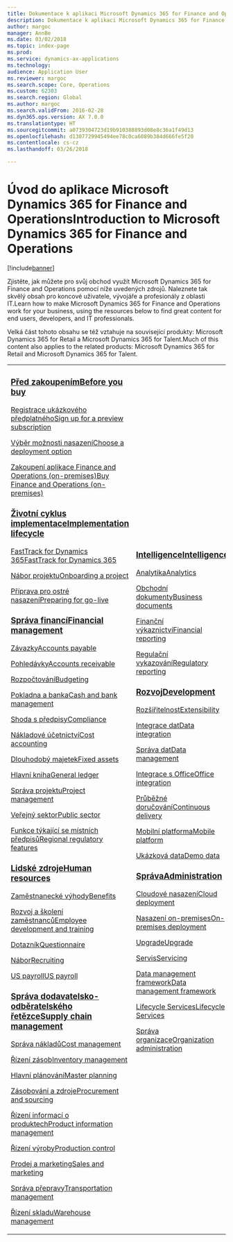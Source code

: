 ```yaml
---
title: Dokumentace k aplikaci Microsoft Dynamics 365 for Finance and Operations
description: Dokumentace k aplikaci Microsoft Dynamics 365 for Finance and Operations.
author: margoc
manager: AnnBe
ms.date: 03/02/2018
ms.topic: index-page
ms.prod: 
ms.service: dynamics-ax-applications
ms.technology: 
audience: Application User
ms.reviewer: margoc
ms.search.scope: Core, Operations
ms.custom: 62303
ms.search.region: Global
ms.author: margoc
ms.search.validFrom: 2016-02-28
ms.dyn365.ops.version: AX 7.0.0
ms.translationtype: HT
ms.sourcegitcommit: a0739304723d19b910388893d08e8c36a1f49d13
ms.openlocfilehash: d1307729945494ee78c0ca6089b384d666fe5f20
ms.contentlocale: cs-cz
ms.lasthandoff: 03/26/2018

---
```


# <a name="introduction-to-microsoft-dynamics-365-for-finance-and-operations"></a><span data-ttu-id="586b6-103">Úvod do aplikace Microsoft Dynamics 365 for Finance and Operations</span><span class="sxs-lookup"><span data-stu-id="586b6-103">Introduction to Microsoft Dynamics 365 for Finance and Operations</span></span>
[!include[banner](includes/banner.md)]

<span data-ttu-id="586b6-104">Zjistěte, jak můžete pro svůj obchod využít Microsoft Dynamics 365 for Finance and Operations pomocí níže uvedených zdrojů. Naleznete tak skvělý obsah pro koncové uživatele, vývojáře a profesionály z oblasti IT.</span><span class="sxs-lookup"><span data-stu-id="586b6-104">Learn how to make Microsoft Dynamics 365 for Finance and Operations work for your business, using the resources below to find great content for end users, developers, and IT professionals.</span></span> 

<span data-ttu-id="586b6-105">Velká část tohoto obsahu se též vztahuje na související produkty: Microsoft Dynamics 365 for Retail a Microsoft Dynamics 365 for Talent.</span><span class="sxs-lookup"><span data-stu-id="586b6-105">Much of this content also applies to the related products: Microsoft Dynamics 365 for Retail and Microsoft Dynamics 365 for Talent.</span></span> 

<table>
<colgroup>
<col width="33%" />
<col width="33%" />
<col width="33%" />
</colgroup>
<tbody>
<tr class="odd">
<td>
<h3><span data-ttu-id="586b6-106"><a href="get-started/before-you-buy.md">Před zakoupením</a></span><span class="sxs-lookup"><span data-stu-id="586b6-106"><a href="get-started/before-you-buy.md">Before you buy</a></span></span></h3>
<p><span data-ttu-id="586b6-107"><a href="../dev-itpro/dev-tools/sign-up-preview-subscription.md">Registrace ukázkového předplatného</a></span><span class="sxs-lookup"><span data-stu-id="586b6-107"><a href="../dev-itpro/dev-tools/sign-up-preview-subscription.md">Sign up for a preview subscription</a></span></span></p>
 <p><span data-ttu-id="586b6-108"><a href="../dev-itpro/deployment/choose-deployment-type.md">Výběr možnosti nasazení</a></span><span class="sxs-lookup"><span data-stu-id="586b6-108"><a href="../dev-itpro/deployment/choose-deployment-type.md">Choose a deployment option</a></span></span></p>
 <p><span data-ttu-id="586b6-109"><a href="get-started/purchase-on-premises.md">Zakoupení aplikace Finance and Operations (on-premises)</a></span><span class="sxs-lookup"><span data-stu-id="586b6-109"><a href="get-started/purchase-on-premises.md">Buy Finance and Operations (on-premises)</a></span></span></p>

<h3><span data-ttu-id="586b6-110"><a href="imp-lifecycle/implementation-lifecycle.md">Životní cyklus implementace</a></span><span class="sxs-lookup"><span data-stu-id="586b6-110"><a href="imp-lifecycle/implementation-lifecycle.md">Implementation lifecycle</a></span></span></h3>
<p><span data-ttu-id="586b6-111"><a href="get-started/fasttrack-dynamics-365-overview.md">FastTrack for Dynamics 365</a></span><span class="sxs-lookup"><span data-stu-id="586b6-111"><a href="get-started/fasttrack-dynamics-365-overview.md">FastTrack for Dynamics 365</a></span></span></p>
<p><span data-ttu-id="586b6-112"><a href="imp-lifecycle/onboard.md">Nábor projektu</a></span><span class="sxs-lookup"><span data-stu-id="586b6-112"><a href="imp-lifecycle/onboard.md">Onboarding a project</a></span></span></p>
<p><span data-ttu-id="586b6-113"><a href="imp-lifecycle/prepare-go-live.md">Příprava pro ostré nasazení</a></span><span class="sxs-lookup"><span data-stu-id="586b6-113"><a href="imp-lifecycle/prepare-go-live.md">Preparing for go-live</a></span></span></p>
  
<h3><span data-ttu-id="586b6-114"><a href="../financials/index.md">Správa financí</a></span><span class="sxs-lookup"><span data-stu-id="586b6-114"><a href="../financials/index.md">Financial management</a></span></span></h3>
<p><span data-ttu-id="586b6-115"><a href="../financials/accounts-payable/accounts-payable.md">Závazky</a></span><span class="sxs-lookup"><span data-stu-id="586b6-115"><a href="../financials/accounts-payable/accounts-payable.md">Accounts payable</a></span></span></p>
<p><span data-ttu-id="586b6-116"><a href="../financials/accounts-receivable/accounts-receivable.md">Pohledávky</a></span><span class="sxs-lookup"><span data-stu-id="586b6-116"><a href="../financials/accounts-receivable/accounts-receivable.md">Accounts receivable</a></span></span></p>
<p><span data-ttu-id="586b6-117"><a href="../financials/budgeting/budgeting-overview.md">Rozpočtování</a></span><span class="sxs-lookup"><span data-stu-id="586b6-117"><a href="../financials/budgeting/budgeting-overview.md">Budgeting</a></span></span></p>
<p><span data-ttu-id="586b6-118"><a href="../financials/cash-bank-management/cash-bank-management.md">Pokladna a banka</a></span><span class="sxs-lookup"><span data-stu-id="586b6-118"><a href="../financials/cash-bank-management/cash-bank-management.md">Cash and bank management</a></span></span></p>
<p><span data-ttu-id="586b6-119"><a href="../financials/general-ledger/audit-policy-rules.md">Shoda s předpisy</a></span><span class="sxs-lookup"><span data-stu-id="586b6-119"><a href="../financials/general-ledger/audit-policy-rules.md">Compliance</a></span></span></p>
<p><span data-ttu-id="586b6-120"><a href="../financials/cost-accounting/cost-accounting-home-page.md">Nákladové účetnictví</a></span><span class="sxs-lookup"><span data-stu-id="586b6-120"><a href="../financials/cost-accounting/cost-accounting-home-page.md">Cost accounting</a></span></span></p>
<p><span data-ttu-id="586b6-121"><a href="../financials/fixed-assets/fixed-assets.md">Dlouhodobý majetek</a></span><span class="sxs-lookup"><span data-stu-id="586b6-121"><a href="../financials/fixed-assets/fixed-assets.md">Fixed assets</a></span></span></p>
<p><span data-ttu-id="586b6-122"><a href="../financials/general-ledger/general-ledger.md">Hlavní kniha</a></span><span class="sxs-lookup"><span data-stu-id="586b6-122"><a href="../financials/general-ledger/general-ledger.md">General ledger</a></span></span></p>
<p><span data-ttu-id="586b6-123"><a href="../financials/project-management/overview-project-management-accounting.md">Správa projektu</a></span><span class="sxs-lookup"><span data-stu-id="586b6-123"><a href="../financials/project-management/overview-project-management-accounting.md">Project management</a></span></span></p>
<p><span data-ttu-id="586b6-124"><a href="../financials/public-sector/public-sector-functionality.md">Veřejný sektor</a></span><span class="sxs-lookup"><span data-stu-id="586b6-124"><a href="../financials/public-sector/public-sector-functionality.md">Public sector</a></span></span></p>
<p><span data-ttu-id="586b6-125"><a href="../dev-itpro/lcs-solutions/country-region.md">Funkce týkající se místních předpisů</a></span><span class="sxs-lookup"><span data-stu-id="586b6-125"><a href="../dev-itpro/lcs-solutions/country-region.md">Regional regulatory features</a></span></span></p>

<H3><span data-ttu-id="586b6-126"><a href="hr/hr-landing-page.md">Lidské zdroje</a></span><span class="sxs-lookup"><span data-stu-id="586b6-126"><a href="hr/hr-landing-page.md">Human resources</a></span></span></h3>
<p><span data-ttu-id="586b6-127"><a href="../talent/manage-benefit-program.md">Zaměstnanecké výhody</a></span><span class="sxs-lookup"><span data-stu-id="586b6-127"><a href="../talent/manage-benefit-program.md">Benefits</a></span></span></p>
<p><span data-ttu-id="586b6-128"><a href="../talent/performance-management-overview.md">Rozvoj a školení zaměstnanců</a></span><span class="sxs-lookup"><span data-stu-id="586b6-128"><a href="../talent/performance-management-overview.md">Employee development and training</a></span></span></p>
<p><span data-ttu-id="586b6-129"><a href="../talent/questionnaires.md">Dotazník</a></span><span class="sxs-lookup"><span data-stu-id="586b6-129"><a href="../talent/questionnaires.md">Questionnaire</a></span></span></p>
<p><span data-ttu-id="586b6-130"><a href="hr/manage-recruiting-process.md">Nábor</a></span><span class="sxs-lookup"><span data-stu-id="586b6-130"><a href="hr/manage-recruiting-process.md">Recruiting</a></span></span></p>
<p><span data-ttu-id="586b6-131"><a href="hr/localizations/noam-usa-payroll.md">US payroll</a></span><span class="sxs-lookup"><span data-stu-id="586b6-131"><a href="hr/localizations/noam-usa-payroll.md">US payroll</a></span></span></p>

<h3><span data-ttu-id="586b6-132"><a href="../supply-chain/index.md">Správa dodavatelsko-odběratelského řetězce</a></span><span class="sxs-lookup"><span data-stu-id="586b6-132"><a href="../supply-chain/index.md">Supply chain management</a></span></span></h3>
<p><span data-ttu-id="586b6-133"><a href="../supply-chain/cost-management/costing-sheets.md">Správa nákladů</a></span><span class="sxs-lookup"><span data-stu-id="586b6-133"><a href="../supply-chain/cost-management/costing-sheets.md">Cost management</a></span></span></p>
<p><span data-ttu-id="586b6-134"><a href="../supply-chain/inventory/inventory-home-page.md">Řízení zásob</a></span><span class="sxs-lookup"><span data-stu-id="586b6-134"><a href="../supply-chain/inventory/inventory-home-page.md">Inventory management</a></span></span></p>
<p><span data-ttu-id="586b6-135"><a href="../supply-chain/master-planning/master-plans.md">Hlavní plánování</a></span><span class="sxs-lookup"><span data-stu-id="586b6-135"><a href="../supply-chain/master-planning/master-plans.md">Master planning</a></span></span></p>
<p><span data-ttu-id="586b6-136"><a href="../supply-chain/procurement/procurement-sourcing-overview.md">Zásobování a zdroje</a></span><span class="sxs-lookup"><span data-stu-id="586b6-136"><a href="../supply-chain/procurement/procurement-sourcing-overview.md">Procurement and sourcing</a></span></span></p>
<p><span data-ttu-id="586b6-137"><a href="../supply-chain/pim/product-information.md">Řízení informací o produktech</a></span><span class="sxs-lookup"><span data-stu-id="586b6-137"><a href="../supply-chain/pim/product-information.md">Product information management</a></span></span></p>
<p><span data-ttu-id="586b6-138"><a href="../supply-chain/production-control/production-process-overview.md">Řízení výroby</a></span><span class="sxs-lookup"><span data-stu-id="586b6-138"><a href="../supply-chain/production-control/production-process-overview.md">Production control</a></span></span></p>
<p><span data-ttu-id="586b6-139"><a href="../supply-chain/sales-marketing/overview-sales-marketing.md">Prodej a marketing</a></span><span class="sxs-lookup"><span data-stu-id="586b6-139"><a href="../supply-chain/sales-marketing/overview-sales-marketing.md">Sales and marketing</a></span></span></p>
<p><span data-ttu-id="586b6-140"><a href="../supply-chain/transportation/transportation-management-overview.md">Správa přepravy</a></span><span class="sxs-lookup"><span data-stu-id="586b6-140"><a href="../supply-chain/transportation/transportation-management-overview.md">Transportation management</a></span></span></p>
<p><span data-ttu-id="586b6-141"><a href="../supply-chain/warehousing/warehouse-configuration.md">Řízení skladu</a></span><span class="sxs-lookup"><span data-stu-id="586b6-141"><a href="../supply-chain/warehousing/warehouse-configuration.md">Warehouse management</a></span></span></p>

</td>
<td>
<h3><span data-ttu-id="586b6-142"><a href="../dev-itpro/analytics/bi-reporting-home-page.md">Intelligence</a></span><span class="sxs-lookup"><span data-stu-id="586b6-142"><a href="../dev-itpro/analytics/bi-reporting-home-page.md">Intelligence</a></span></span></h3>
<p><span data-ttu-id="586b6-143"><a href="../dev-itpro/analytics/analytics.md">Analytika</a></span><span class="sxs-lookup"><span data-stu-id="586b6-143"><a href="../dev-itpro/analytics/analytics.md">Analytics</a></span></span></p>
 <p><span data-ttu-id="586b6-144"><a href="../dev-itpro/analytics/document-reporting-services.md">Obchodní dokumenty</a></span><span class="sxs-lookup"><span data-stu-id="586b6-144"><a href="../dev-itpro/analytics/document-reporting-services.md">Business documents</a></span></span></p>
<p><span data-ttu-id="586b6-145"><a href="../dev-itpro/analytics/financial-reporting-intro.md">Finanční výkaznictví</a></span><span class="sxs-lookup"><span data-stu-id="586b6-145"><a href="../dev-itpro/analytics/financial-reporting-intro.md">Financial reporting</a></span></span></p>
<p><span data-ttu-id="586b6-146"><a href="../dev-itpro/analytics/general-electronic-reporting.md">Regulační vykazování</a></span><span class="sxs-lookup"><span data-stu-id="586b6-146"><a href="../dev-itpro/analytics/general-electronic-reporting.md">Regulatory reporting</a></span></span></p>



<h3><span data-ttu-id="586b6-147"><a href="../dev-itpro/dev-tools/developer-home-page.md">Rozvoj</span><span class="sxs-lookup"><span data-stu-id="586b6-147"><a href="../dev-itpro/dev-tools/developer-home-page.md">Development</span></span></h3>
<p><span data-ttu-id="586b6-148"><a href="../dev-itpro/extensibility/extensibility-home-page.md">Rozšiřitelnost</a></span><span class="sxs-lookup"><span data-stu-id="586b6-148"><a href="../dev-itpro/extensibility/extensibility-home-page.md">Extensibility</a></span></span></p>

<p><span data-ttu-id="586b6-149"><a href="../dev-itpro/data-entities/integration-overview.md">Integrace dat</a></span><span class="sxs-lookup"><span data-stu-id="586b6-149"><a href="../dev-itpro/data-entities/integration-overview.md">Data integration</a></span></span></p>
<p><span data-ttu-id="586b6-150"><a href="../dev-itpro/data-entities/data-entities.md">Správa dat</a></span><span class="sxs-lookup"><span data-stu-id="586b6-150"><a href="../dev-itpro/data-entities/data-entities.md">Data management</a></span></span></p>

<p><span data-ttu-id="586b6-151"><a href="../dev-itpro/office-integration/office-integration.md">Integrace s Office</a></span><span class="sxs-lookup"><span data-stu-id="586b6-151"><a href="../dev-itpro/office-integration/office-integration.md">Office integration</a></span></span></p>
<p><span data-ttu-id="586b6-152"><a href="../dev-itpro/dev-tools/continuous-delivery-home-page.md">Průběžné doručování</a></span><span class="sxs-lookup"><span data-stu-id="586b6-152"><a href="../dev-itpro/dev-tools/continuous-delivery-home-page.md">Continuous delivery</a></span></span></p>
<p><span data-ttu-id="586b6-153"><a href="../dev-itpro/mobile-apps/platform/mobile-platform-home-page.md">Mobilní platforma</a></span><span class="sxs-lookup"><span data-stu-id="586b6-153"><a href="../dev-itpro/mobile-apps/platform/mobile-platform-home-page.md">Mobile platform</a></span></span></p>
<p><span data-ttu-id="586b6-154"><a href="get-started/demo-data.md">Ukázková data</a></span><span class="sxs-lookup"><span data-stu-id="586b6-154"><a href="get-started/demo-data.md">Demo data</a></span></span></p>

<h3><span data-ttu-id="586b6-155"><a href="../dev-itpro/sysadmin/system-administration-home-page.md">Správa</span><span class="sxs-lookup"><span data-stu-id="586b6-155"><a href="../dev-itpro/sysadmin/system-administration-home-page.md">Administration</span></span></h3>
<p><span data-ttu-id="586b6-156"><a href="../dev-itpro/deployment/cloud-deployment-overview.md">Cloudové nasazení</a></span><span class="sxs-lookup"><span data-stu-id="586b6-156"><a href="../dev-itpro/deployment/cloud-deployment-overview.md">Cloud deployment</a></span></span></p>
<p><span data-ttu-id="586b6-157"><a href="../dev-itpro/deployment/on-premises-deployment-landing-page.md">Nasazení on-premises</a></span><span class="sxs-lookup"><span data-stu-id="586b6-157"><a href="../dev-itpro/deployment/on-premises-deployment-landing-page.md">On-premises deployment</a></span></span></p>
<p><span data-ttu-id="586b6-158"><a href="../dev-itpro/migration-upgrade/upgrade-home-page.md">Upgrade</a></span><span class="sxs-lookup"><span data-stu-id="586b6-158"><a href="../dev-itpro/migration-upgrade/upgrade-home-page.md">Upgrade</a></span></span></p>
<p><span data-ttu-id="586b6-159"><a href="../dev-itpro/dev-tools/continuous-delivery-home-page.md#servicing">Servis</a></span><span class="sxs-lookup"><span data-stu-id="586b6-159"><a href="../dev-itpro/dev-tools/continuous-delivery-home-page.md#servicing">Servicing</a></span></span></p>
<p><span data-ttu-id="586b6-160"><a href="../dev-itpro/data-entities/data-entities.md">Data management framework</a></span><span class="sxs-lookup"><span data-stu-id="586b6-160"><a href="../dev-itpro/data-entities/data-entities.md">Data management framework</a></span></span></p>
<p><span data-ttu-id="586b6-161"><a href="../dev-itpro/lifecycle-services/lcs.md">Lifecycle Services</a></span><span class="sxs-lookup"><span data-stu-id="586b6-161"><a href="../dev-itpro/lifecycle-services/lcs.md">Lifecycle Services</a></span></span></p>
<p><span data-ttu-id="586b6-162"><a href="organization-administration/organization-administration-home-page.md">Správa organizace</a></span><span class="sxs-lookup"><span data-stu-id="586b6-162"><a href="organization-administration/organization-administration-home-page.md">Organization administration</a></span></span></p>
</td>
<td>
<h3><span data-ttu-id="586b6-163">Související produkty</span><span class="sxs-lookup"><span data-stu-id="586b6-163">Related products</span></span></h3>
<h4><span data-ttu-id="586b6-164"><a href="../talent/index.md">Dynamics 365 for Talent</a></span><span class="sxs-lookup"><span data-stu-id="586b6-164"><a href="../talent/index.md">Dynamics 365 for Talent</a></span></span></h4>
<p><span data-ttu-id="586b6-165"><a href="../talent/manage-benefit-program.md">Zaměstnanecké výhody</a></span><span class="sxs-lookup"><span data-stu-id="586b6-165"><a href="../talent/manage-benefit-program.md">Benefits</a></span></span></p>
<p><span data-ttu-id="586b6-166"><a href="../talent/performance-management-overview.md">Rozvoj a školení zaměstnanců</a></span><span class="sxs-lookup"><span data-stu-id="586b6-166"><a href="../talent/performance-management-overview.md">Employee development and training</a></span></span></p>
<p><span data-ttu-id="586b6-167"><a href="../talent/questionnaires.md">Dotazník</a></span><span class="sxs-lookup"><span data-stu-id="586b6-167"><a href="../talent/questionnaires.md">Questionnaire</a></span></span></p>

<h4><span data-ttu-id="586b6-168"><a href="../retail/index.md">Dynamics 365 for Retail</a></span><span class="sxs-lookup"><span data-stu-id="586b6-168"><a href="../retail/index.md">Dynamics 365 for Retail</a></span></span></h4>
<p><span data-ttu-id="586b6-169"><a href="../retail/call-center-functionality.md">Kontaktní středisko</span><span class="sxs-lookup"><span data-stu-id="586b6-169"><a href="../retail/call-center-functionality.md">Call center</span></span></p>
<p><span data-ttu-id="586b6-170"><a href="../retail/define-maintain-retail-channels.md">Nastavení a správa kanálů</span><span class="sxs-lookup"><span data-stu-id="586b6-170"><a href="../retail/define-maintain-retail-channels.md">Channel setup and management</span></span></p>
<p><span data-ttu-id="586b6-171"><a href="../retail/retail-peripherals-overview.md">MPOS a Cloud POS</span><span class="sxs-lookup"><span data-stu-id="586b6-171"><a href="../retail/retail-peripherals-overview.md">MPOS and Cloud POS</span></span></p>
<p><span data-ttu-id="586b6-172"><a href="../retail/dev-itpro/dev-retail-home-page.md">Retail – vývojář a správce</span><span class="sxs-lookup"><span data-stu-id="586b6-172"><a href="../retail/dev-itpro/dev-retail-home-page.md">Retail developer and administration</span></span></p>

</td>
</tr>

</tbody>
</table>

